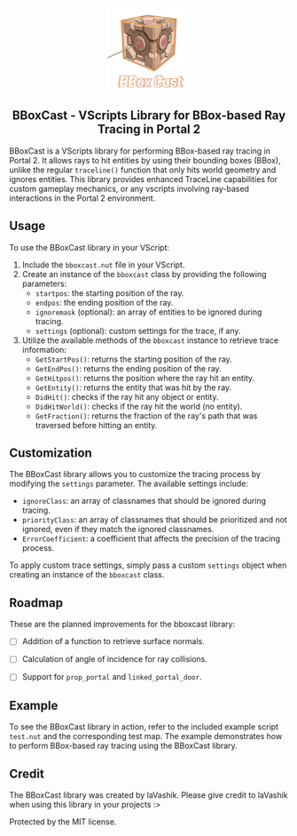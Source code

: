<div align="center">
<img src="other\logo.png" alt="Logo" width="150" height="150">

<h2 align="center">
    BBoxCast - VScripts Library for BBox-based Ray Tracing in Portal 2
</h2>
</div>

<!-- # BBoxCast - VScripts Library for BBox-based Ray Tracing in Portal 2 -->

BBoxCast is a VScripts library for performing BBox-based ray tracing in Portal 2. It allows rays to hit entities by using their bounding boxes (BBox), unlike the regular `traceline()` function that only hits world geometry and ignores entities. This library provides enhanced TraceLine capabilities for custom gameplay mechanics, or any vscripts involving ray-based interactions in the Portal 2 environment.

## Usage

To use the BBoxCast library in your VScript:

1. Include the `bboxcast.nut` file in your VScript.
2. Create an instance of the `bboxcast` class by providing the following parameters:
   - `startpos`: the starting position of the ray.
   - `endpos`: the ending position of the ray.
   - `ignoremask` (optional): an array of entities to be ignored during tracing.
   - `settings` (optional): custom settings for the trace, if any.
3. Utilize the available methods of the `bboxcast` instance to retrieve trace information:
   - `GetStartPos()`: returns the starting position of the ray.
   - `GetEndPos()`: returns the ending position of the ray.
   - `GetHitpos()`: returns the position where the ray hit an entity.
   - `GetEntity()`: returns the entity that was hit by the ray.
   - `DidHit()`: checks if the ray hit any object or entity.
   - `DidHitWorld()`: checks if the ray hit the world (no entity).
   - `GetFraction()`: returns the fraction of the ray's path that was traversed before hitting an entity.

## Customization

The BBoxCast library allows you to customize the tracing process by modifying the `settings` parameter. The available settings include:
- `ignoreClass`: an array of classnames that should be ignored during tracing.
- `priorityClass`: an array of classnames that should be prioritized and not ignored, even if they match the ignored classnames.
- `ErrorCoefficient`: a coefficient that affects the precision of the tracing process.

To apply custom trace settings, simply pass a custom `settings` object when creating an instance of the `bboxcast` class.

## Roadmap

These are the planned improvements for the bboxcast library:
- [ ] Addition of a function to retrieve surface normals.
- [ ] Calculation of angle of incidence for ray collisions.
- [ ] Support for `prop_portal` and `linked_portal_door`.


## Example

To see the BBoxCast library in action, refer to the included example script `test.nut` and the corresponding test map. The example demonstrates how to perform BBox-based ray tracing using the BBoxCast library.


## Credit

The BBoxCast library was created by laVashik. Please give credit to laVashik when using this library in your projects :>

Protected by the MIT license.